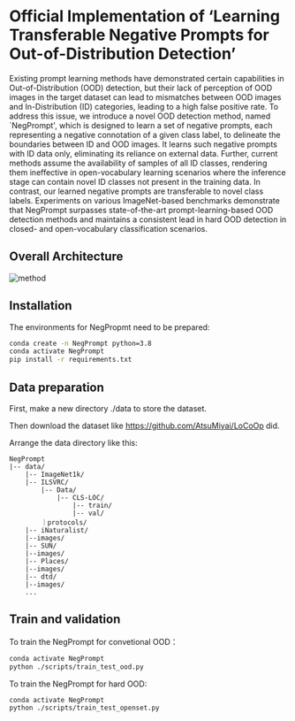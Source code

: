 # Official Implementation of ‘Learning Transferable Negative Prompts for Out-of-Distribution Detection’

Existing prompt learning methods have demonstrated certain capabilities in Out-of-Distribution (OOD) detection, but their lack of perception of OOD images in the target dataset can lead to mismatches between OOD images and In-Distribution (ID) categories, leading to a high false positive rate. To address this issue, we introduce a novel OOD detection method, named `NegPrompt', which is designed to learn a set of negative prompts, each representing a negative connotation of a given class label, to delineate the boundaries between ID and OOD images. It learns such negative prompts with ID data only, eliminating its reliance on external data. Further, current methods assume the availability of samples of all ID classes, rendering them ineffective in open-vocabulary learning scenarios where the inference stage can contain novel ID classes not present in the training data. In contrast, our learned negative prompts are transferable to novel class labels. Experiments on various ImageNet-based  benchmarks demonstrate that NegPrompt surpasses state-of-the-art prompt-learning-based OOD detection methods and maintains a consistent lead in hard OOD detection in closed- and open-vocabulary classification scenarios.

## Overall Architecture

![method](https://github.com/mala-lab/NegPrompt/blob/main/img/method.png)

## Installation

The environments for NegPropmt need to be prepared:

```bash
conda create -n NegPrompt python=3.8
conda activate NegPrompt
pip install -r requirements.txt
```



## Data preparation

First, make a new directory ./data to store the dataset.

Then download the dataset like https://github.com/AtsuMiyai/LoCoOp did.

Arrange the data directory like this:

```
NegPrompt
|-- data/
    |-- ImageNet1k/
	|-- ILSVRC/
		|-- Data/
			|-- CLS-LOC/
				|-- train/
				|-- val/
		｜protocols/
    |-- iNaturalist/
	|--images/
    |-- SUN/
	|--images/
    |-- Places/
	|--images/
    |-- dtd/
	|--images/
    ...
```



## Train and validation

To train the NegPrompt for convetional OOD：

```bash
conda activate NegPrompt
python ./scripts/train_test_ood.py
```

To train the NegPrompt for hard OOD:

```bash
conda activate NegPrompt
python ./scripts/train_test_openset.py
```

